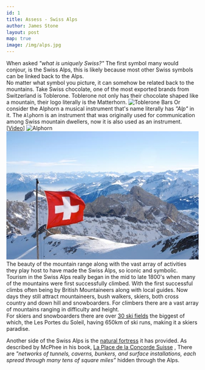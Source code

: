 ```yaml
---
id: 1
title: Assess - Swiss Alps
author: James Stone
layout: post
map: true
image: /img/alps.jpg
---
```

When asked *"what is uniquely Swiss?"* The first symbol many would conjour, is the Swiss Alps, this is likely because most other Swiss symbols can be linked back to the Alps.  
No matter what symbol you picture, it can somehow be related back to the mountains. Take Swiss chocolate, one of the most exported brands from Switzerland is Toblerone. Toblerone not only has their chocolate shaped like a mountain, their logo literally is the Matterhorn.
![Toblerone Bars](https://upload.wikimedia.org/wikipedia/commons/thumb/0/0b/Toblerone_Bars.jpg/400px-Toblerone_Bars.jpg)
Or consider the Alphorn a musical instrument that's name literally has *"Alp"* in it. The `Alp`horn is an instrument that was originally used for communication among Swiss mountain dwellers, now it is also used as an instrument. [[Video](https://www.youtube.com/watch?v=vfQC-XaNEpM)]
![Alphorn](http://img.myswitzerland.com/mys/n49486/images/buehne/alphornblaeser.jpg)
![Swiss Alps](/img/alps.jpg)
The beauty of the mountain range along with the vast array of activities they play host to have made the Swiss Alps, so iconic and symbolic.
Tourism in the Swiss Alps really began in the mid to late 1800's when many of the mountains were first successfully climbed. With the first successful climbs often being by British Mountaineers along with local guides. Now days they still attract mountaineers, bush walkers, skiers, both cross country and down hill and snowboarders.
For climbers there are a vast array of mountains ranging in difficulty and height.  
For skiers and snowboarders there are over [30 ski fields](https://en.wikipedia.org/wiki/List_of_ski_areas_and_resorts_in_Switzerland) the biggest of which, the Les Portes du Soleil, having 650km of ski runs, making it a skiers paradise.

Another side of the Swiss Alps is the [natural fortress](http://www.bldgblog.com/2012/06/various-forms-of-lithic-disguise/) it has provided. 
As described by McPhee in his book, [La Place de la Concorde Suisse](http://www.amazon.com/gp/product/0374519323/ref=as_li_ss_tl?ie=UTF8&tag=bldgblog-20&linkCode=as2&camp=1789&creative=390957&creativeASIN=0374519323) ,  There are *"networks of tunnels, caverns, bunkers, and surface installations, each spread through many tens of square miles”* hidden through the Alps.
 
 					
<!--
<div class="quote-with-name">
    <span>Matterhorn Location</span>
    <div id="map"></div>
</div>
-->


<script>$('#map').vectorMap({
    map: 'ch_mill',
    hoverOpacity: 0.7,
    hoverColor: false,
    markerStyle: {
        initial: {
            fill: '#F8E23B',
            stroke: '#383f47'
        }
    },
    regionStyle: {
        initial: {
            fill: "#f2e8b6"
        },
        hover: {
            fill: '#e8b84d'
        }
    },
    backgroundColor: 'rgba(252, 251, 248, 0.75)',
    markers:  [
        {latLng: [45.976389, 7.658333], name: 'Matterhorn'}
    ]
});
</script>